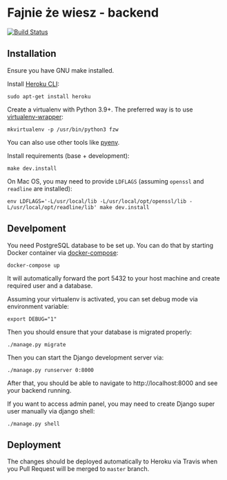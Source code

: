 # Fajnie że wiesz - backend

[![Build Status](https://travis-ci.org/fajnie-ze-wiesz/fzw-backend.svg?branch=master)](https://travis-ci.org/fajnie-ze-wiesz/fzw-backend)


## Installation

Ensure you have GNU make installed.

Install [Heroku CLI](https://devcenter.heroku.com/articles/heroku-cli):

    sudo apt-get install heroku

Create a virtualenv with Python 3.9+.
The preferred way is to use [virtualenv-wrapper](https://virtualenvwrapper.readthedocs.io/):

    mkvirtualenv -p /usr/bin/python3 fzw

You can also use other tools like [pyenv](https://github.com/pyenv/pyenv).

Install requirements (base + development):

    make dev.install

On Mac OS, you may need to provide `LDFLAGS` (assuming `openssl` and `readline` are installed):

    env LDFLAGS='-L/usr/local/lib -L/usr/local/opt/openssl/lib -L/usr/local/opt/readline/lib' make dev.install


## Develpoment

You need PostgreSQL database to be set up. You can do that by starting
Docker container via [docker-compose](https://docs.docker.com/compose/):

    docker-compose up

It will automatically forward the port 5432 to your host machine
and create required user and a database.

Assuming your virtualenv is activated, you can set debug mode via environment variable:

    export DEBUG="1"

Then you should ensure that your database is migrated properly:

    ./manage.py migrate

Then you can start the Django development server via:

    ./manage.py runserver 0:8000

After that, you should be able to navigate to http://localhost:8000 and
see your backend running.

If you want to access admin panel, you may need to create Django super user
manually via django shell:

    ./manage.py shell


## Deployment

The changes should be deployed automatically to Heroku via Travis
when you Pull Request will be merged to `master` branch.
